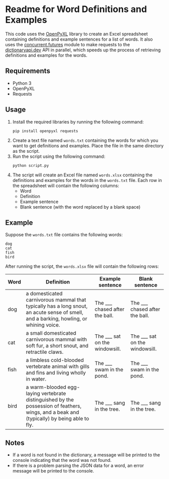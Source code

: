 <h1>Readme for Word Definitions and Examples</h1>
<p>This code uses the <a href="https://openpyxl.readthedocs.io/">OpenPyXL</a> library to create an Excel spreadsheet containing definitions and example sentences for a list of words. It also uses the <a href="https://docs.python.org/3/library/concurrent.futures.html">concurrent.futures</a> module to make requests to the <a href="https://dictionaryapi.dev/">dictionaryapi.dev</a> API in parallel, which speeds up the process of retrieving definitions and examples for the words.</p>
<h2>Requirements</h2>
<ul>
  <li>Python 3</li>
  <li>OpenPyXL</li>
  <li>Requests</li>
</ul>
<h2>Usage</h2>
<ol>
  <li>Install the required libraries by running the following command:
<pre><code>pip install openpyxl requests</code></pre></li>
  <li>Create a text file named <code>words.txt</code> containing the words for which you want to get definitions and examples. Place the file in the same directory as the script.</li>
  <li>Run the script using the following command:
<pre><code>python script.py</code></pre></li>
  <li>The script will create an Excel file named <code>words.xlsx</code> containing the definitions and examples for the words in the <code>words.txt</code> file. Each row in the spreadsheet will contain the following columns:
    <ul>
      <li>Word</li>
      <li>Definition</li>
      <li>Example sentence</li>
      <li>Blank sentence (with the word replaced by a blank space)</li>
    </ul>
  </li>
</ol>
<h2>Example</h2>
<p>Suppose the <code>words.txt</code> file contains the following words:</p>
<pre><code>dog
cat
fish
bird</code></pre>
<p>After running the script, the <code>words.xlsx</code> file will contain the following rows:</p>
<table>
  <thead>
    <tr>
      <th>Word</th>
      <th>Definition</th>
      <th>Example sentence</th>
      <th>Blank sentence</th>
    </tr>
  </thead>
  <tbody>
    <tr>
      <td>dog</td>
      <td>a domesticated carnivorous mammal that typically has a long snout, an acute sense of smell, and a barking, howling, or whining voice.</td>
      <td>The ___ chased after the ball.</td>
      <td>The ___ chased after the ball.</td>
    </tr>
    <tr>
      <td>cat</td>
      <td>a small domesticated carnivorous mammal with soft fur, a short snout, and retractile claws.</td>
      <td>The ___ sat on the windowsill.</td>
      <td>The ___ sat on the windowsill.</td>
      </tr>
      <tr>
  <td>fish</td>
  <td>a limbless cold-blooded vertebrate animal with gills and fins and living wholly in water.</td>
  <td>The ___ swam in the pond.</td>
  <td>The ___ swam in the pond.</td>
</tr>
<tr>
  <td>bird</td>
  <td>a warm-blooded egg-laying vertebrate distinguished by the possession of feathers, wings, and a beak and (typically) by being able to fly.</td>
  <td>The ___ sang in the tree.</td>
  <td>The ___ sang in the tree.</td>
</tr>
</tbody>
</table>
<h2>Notes</h2>
<ul>
  <li>If a word is not found in the dictionary, a message will be printed to the console indicating that the word was not found.</li>
  <li>If there is a problem parsing the JSON data for a word, an error message will be printed to the console.</li>
</ul>
